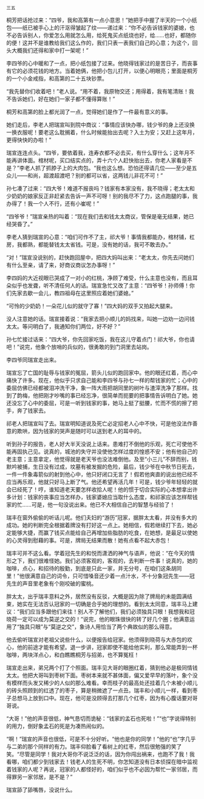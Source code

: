     三五 

   桐芳把话抢过来：“四爷，我和高第有一点小意思！”她把手中握了半天的一个小纸包——纸已被手心上的汗沤得皱起了纹——递过来：“你不必告诉钱家的婆媳，也不必告诉别人，你爱怎么用就怎么用，给死鬼买点纸烧也好，给……也好，都随你的便！这并不是谁教给我们这么作的，我们只表一表我们自己的心意；为这个，回头大概我们还得和家中打一架呢！”

   李四爷的心中暖和了一点，把小纸包接了过来。他晓得钱家过的是苦日子，而丧事有它的必须花钱的地方。当着她俩，他把小包儿打开，以便心明眼亮；里面是桐芳的一个小金戒指，和高第的二十五块钞票。

   “我先替你们收着吧！”老人说。“用不着，我原物交还；用得着，我有笔清账！我不告诉她们，好在她们一家子都不懂得算账！”

   桐芳和高第的脸上都光润了一点，觉得她们是作了一件最有意义的事。

   她们走后，李老人把瑞宣叫到院中商议：“事情应该快办哪，钱少爷的身上还没换一换衣服呢！要老这么耽搁着，什么时候能抬出去呢？入土为安；又赶上这年月，更得快快的办啦！”

   瑞宣连连点头。“四爷，要依着我，连寿衣都不必去买，有什么穿什么；这年月不能再讲体面。棺材呢，买口结实点的，弄十六个人赶快抬出去，你老人家看是不是？”李老人抓了抓脖子上的大肉包。“我也这么想。恐怕还得请几位——至少是五众儿——和尚，超渡超渡吧？别的都可以省，这两钱儿非花不可！”

   孙七凑了过来：“四大爷！难道不报丧吗？钱家有本家没有，我不晓得；老太太和少奶奶的娘家反正非赶紧去告诉一声不可呀！别的我尽不了力，这点跑腿的事，我办得了！我一个人不行，还有小崔呢！”

   “四爷爷！”瑞宣亲热的叫着：“现在我们去和钱太太商议，管保是毫无结果，她已经哭昏了。”

   李老人猜到瑞宣的心意：“咱们可作不了主，祁大爷！事情我都能办，棺材铺，杠房，我都熟，都能替钱太太省钱。可是，没有她的话，我可不敢去办。”

   “对！”瑞宣没说别的，赶快跑回屋中，把四大妈叫出来：“老太太，你先去问她们有什么至亲，请了来，好商议商议怎办事呀！”

   李四妈的大近视眼已哭成了一对小的红桃，净顾了难受，什么主意也没有，而且耳朵似乎也发聋，听不清任何人的话。瑞宣急忙又改了主意：“四爷爷！孙师傅！你们先家去歇一会儿，教四祖母在这里照应着她们婆媳。”

   “可怜的少奶奶！一朵花儿似的就守了寡！”四大妈的双手又拍起大腿来。

   没人注意她的话。瑞宣接着说：“我家去把小顺儿的妈找来，叫她一边劝一边问钱太太。等问明白了，我通知你们两位，好不好？”

   孙七忙接过话来：“四大爷，你先回家吃饭，我在这儿守着点门！祁大爷，你也请吧！”说完，他象个放哨的兵似的，很勇敢的到门洞里去站岗。

   李四爷同瑞宣走出来。

   瑞宣忘了亡国的耻辱与钱家的冤屈，箭头儿似的跑回家中。他的眼还红着，而心中痛快了许多。现在，他似乎只求自己能和李四爷与孙七一样的帮钱家的忙；心中的委屈仿佛已经都被泪冲洗干净，象一阵大雨把胡同里的树叶与渣滓洗净了那样。找到了韵梅，他把刚才吵嘴的事已经忘净，很简单而扼要的把事情告诉明白了她。她还没忘了心中的委屈，可是一听到钱家的事，她马上挺了挺腰，忙而不慌的擦了把手，奔了钱家去。

   祁老人把瑞宣叫了去。瑞宣明知道说及死亡必定招老人心中不快，可是他没法作善意的欺哄，因为钱家的哭声是随时可以送到老人的耳中的。

   听到孙子的报告，老人好大半天没说上话来。患难打不倒他的乐观，死亡可使他不能再固执己见。说真的，城池的失守并没使他怎样过度的惶惑不安；他有他自己的老主意；主意拿定，他觉得就是老天爷也没法难倒他。及至“小三儿”不辞而别，钱默吟被捕，生日没有过成，坟墓有被发掘的危险，最后，钱少爷在中秋节日死去，一件一件象毒箭似的射到他心中，他只好闭口无言了！假若他爽直的说出他已经不应当再乐观，他就只好马上断了气。他还希望再活几年！可是，钱少爷年轻轻的就会已经死了！哼，谁知道老天要怎样收拾人呢！他的惯于切合实际的心本想拿出许多计划：钱家的丧事应当怎样办，钱家婆媳应当取什么态度，和祁家应该怎样帮钱家的忙……可是，他一句没说出来。他已不大相信自己的智慧与经验了！

   瑞丰在窗外偷偷的听话儿呢。他们夫妇的“游历”冠家，据胖太太看，并没有多大的成功。她的判断完全根据着牌没有打好这一点上。她相信，假若继续打下去，她必定能够大捷，而赢了钱买点能给自己再增加些脂肪的吃食，在她想，是最足以使她的心灵得到慰藉的事。可是，牌局无结果而散！她有点看不起大赤包！

   瑞丰可并不这么看。学着冠先生的和悦而潇洒的神气与语声，他说：“在今天的情形之下，我们很难怪她。我们必须客观的，客观的，去判断一件事！说真的，她的咖啡，点心，和招待的殷勤，到底是只此一家，并无分号，在咱们这条胡同里！”他很满意自己的词令，只可惜嗓音还少着一点汁水，不十分象冠先生——冠先生的声音里老象有个刚咬破的蜜桃。

   胖太太，出乎瑞丰意料之外，居然没有反驳，大概是因为除了牌局的未能圆满结束，她实在无法否认冠家的一切确是合乎她的理想的。看到太太同意，瑞丰马上建议：“我们应当多跟他们来往！别人不了解他们，我们必须独具只眼！我想我和冠晓荷一定可以成为莫逆之交的！”说完，他的眼珠很快的转了好几个圈；他满意运用了“独具只眼”与“莫逆之交”，象诗人用恰当了两个典故似的那么得意。

   他去偷听瑞宣对老祖父说些什么，以便报告给冠家。他须得到晓荷与大赤包的欢心，他的前途才能有希望。退一步讲，冠家即使不能给他实利，那么常能弄到一杯咖啡，两块洋点心，和白瞧瞧桐芳与招弟，也不算冤枉！

   瑞宣走出来，弟兄两个打了个照面。瑞丰见大哥的眼圈红着，猜到他必是极同情钱太太。他把大哥叫到枣树下面。枣树本来就不甚体面，偏又爱早早的落叶，象个没有模样而头发又稀少的人似的那么难看。幸而枝子的最高处还挂着几个未被小顺儿的砖头照顾到的红透了的枣子，算是稍微遮了一点丑。瑞丰和小顺儿一样，看到枣子总想马上放到口中。现在，他可是没顾得去打那几个红枣，因为有心腹话要对哥哥说。

   “大哥！”他的声音很低，神气恳切而诡秘：“钱家的孟石也死啦！”“也”字说得特别的用力，倒好象孟石的死是为凑热闹似的。

   “啊！”瑞宣的声音也很低，可是不十分好听。“他也是你的同学！”他的“也”字几乎与二弟的那个同样的有力。瑞丰仰脸看了看树上的红枣，然后很勉强的笑了笑。“尽管是同学！我对大哥你不说泛泛的话，因为你闯出祸来，也跑不了我！我看哪，咱们都少到钱家去！钱老人的生死不明，你怎知道没有日本侦探在暗中监视着钱家的人呢？再说，冠家的人都怪好的，咱们似乎也不必因为帮忙一家邻居，而得罪另一家邻居，是不是？”

   瑞宣舔了舔嘴唇，没说什么。

